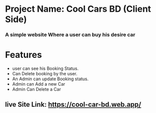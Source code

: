 # Project Name: Cool Cars BD (Client Side)

### A simple website Where a user can buy his desire car

# Features

- user can see his Booking Status.
- Can Delete booking by the user.
- An Admin can update Booking status.
- Admin can Add a new Car
- Admin Can Delete a Car

## live Site Link: https://cool-car-bd.web.app/

